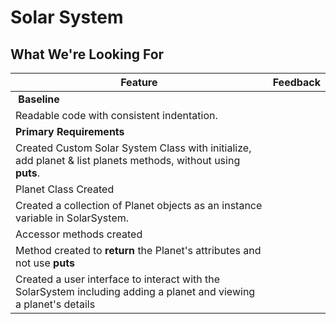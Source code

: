 # Solar System
## What We're Looking For

|  Feature 	|  Feedback
|---	|---	|
|  **Baseline** |  
|  Readable code with consistent indentation. 	| 	
|  **Primary Requirements**  |  
|  Created Custom Solar System Class with initialize, add planet & list planets methods, without using **puts**.	|   	
|  Planet Class Created |  
|  Created a collection of Planet objects as an instance variable in SolarSystem. |      
|  Accessor methods created  |  |
|  Method created to **return** the Planet's attributes and not use **puts** |  
|  Created a user interface to interact with the SolarSystem including adding a planet and viewing a planet's details  |  

